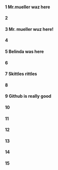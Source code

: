 #### 1 Mr.mueller waz here 
#### 2
#### 3 Mr. mueller wuz here!
#### 4
#### 5 Belinda was here 
#### 6
#### 7 Skittles rittles 
#### 8
#### 9 Github is really good
#### 10
#### 11
#### 12
#### 13
#### 14
#### 15